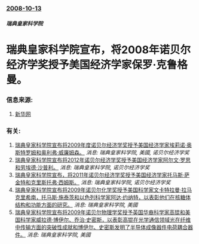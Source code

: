 ### [2008-10-13](/news/2008/10/13/index.md)

##### 瑞典皇家科学院
# 瑞典皇家科学院宣布，将2008年诺贝尔经济学奖授予美国经济学家保罗·克鲁格曼。




### 信息来源:

1. [新华网](http://news.xinhuanet.com/world/2008-10/13/content_10188597.htm)

### 有关:

1. [ 瑞典皇家科学院宣布将2009年度诺贝尔经济学奖授予美国经济学家埃莉诺·奥斯特罗姆和奥利弗·威廉姆森。](/news/2009/10/12/瑞典皇家科学院宣布将2009年度诺贝尔经济学奖授予美国经济学家埃莉诺-奥斯特罗姆和奥利弗-威廉姆森.md) _消息: 瑞典皇家科学院, 美國, 诺贝尔经济学奖_
2. [ 瑞典皇家科学院宣布将2012年诺贝尔经济学奖授予美国经济学家阿尔文·罗思和劳埃德·沙普利。](/news/2012/10/15/瑞典皇家科学院宣布将2012年诺贝尔经济学奖授予美国经济学家阿尔文-罗思和劳埃德-沙普利.md) _消息: 瑞典皇家科学院, 诺贝尔经济学奖_
3. [瑞典皇家科学院宣布，将2011年诺贝尔经济学奖授予美国经济学家托马斯·萨金特和克里斯托弗·西姆斯。](/news/2011/10/10/瑞典皇家科学院宣布-将2011年诺贝尔经济学奖授予美国经济学家托马斯-萨金特和克里斯托弗-西姆斯.md) _消息: 瑞典皇家科学院, 诺贝尔经济学奖_
4. [ 瑞典皇家科学院宣布将2009年诺贝尔化学奖授予美国科学家文卡特拉曼·拉马克里希南，托马斯·施泰茨和以色列科学家阿达·约纳特，以表彰他们在核糖体结构和功能方面的研究。](/news/2009/10/7/瑞典皇家科学院宣布将2009年诺贝尔化学奖授予美国科学家文卡特拉曼-拉马克里希南-托马斯-施泰茨和以色列科学家阿达-约.md) _消息: 瑞典皇家科学院, 美國_
5. [ 瑞典皇家科学院宣布将2009年诺贝尔物理学奖授予英国华裔科学家高锟和美国科学家威拉德·博伊尔、乔治·史密斯，以表彰高锟在光学通信领域光在纤维中传输方面的突破性成就和博伊尔、史密斯发明了半导体成像器件电荷耦合器件。](/news/2009/10/6/瑞典皇家科学院宣布将2009年诺贝尔物理学奖授予英国华裔科学家高锟和美国科学家威拉德-博伊尔-乔治-史密斯-以表彰高锟.md) _消息: 瑞典皇家科学院, 美國_
